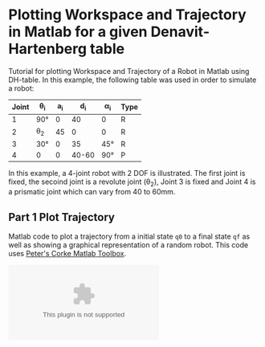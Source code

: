 # Plotting Workspace and Trajectory in Matlab for a given Denavit-Hartenberg table

Tutorial for plotting Workspace and Trajectory of a Robot in Matlab using DH-table. 
In this example, the following table was used in order to simulate a robot:

| Joint | θ<sub>i</sub> | a<sub>i</sub> | d<sub>i</sub> | α<sub>i</sub> | Type |
| --- | --- | --- | ---| --- | --- |
| 1 | 90° | 0 | 40 | 0 | R |
| 2 | θ<sub>2</sub> | 45 | 0 | 0 | R |
| 3 | 30° | 0 | 35 | 45° | R | 
| 4 | 0 | 0 | 40-60 | 90° |  P |

In this example, a 4-joint robot with 2 DOF is illustrated. The first joint is fixed, the secoind joint is a revolute joint (θ<sub>2</sub>), Joint 3 is fixed and Joint 4 is a prismatic joint which can vary from 40 to 60mm.
## Part 1 Plot Trajectory

Matlab code to plot a trajectory from a initial state `q0` to a final state `qf` as well as showing a graphical representation of a random robot. This code uses [Peter's Corke Matlab Toolbox](https://petercorke.com/toolboxes/robotics-toolbox/).

![alt text](https://github.com/saulocbarreto/PlotWorkspace/blob/master/Trajectory.eps?raw=true)
